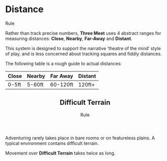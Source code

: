 # Distance

Rule

Rather than track precise numbers, **Three Meet** uses 4 abstract ranges for measuring distances: **Close**, **Nearby**, **Far-Away** and **Distant**.

This system is designed to support the narrative ‘theatre of the mind’ style of play, and is less concerned about tracking squares and fiddly distances.

The following table is a rough guide to actual distances:

| Close | Nearby | Far Away | Distant |
| ----- | ------ | -------- | ------- |
| 0-5ft | 5-60ft | 60-120ft | 120ft+  |

<header>

## Difficult Terrain

<p class="subheading">Rule</p>

</header>

Adventuring rarely takes place in bare rooms or on featureless plains. A typical environment contains difficult terrain.

Movement over **Difficult Terrain** takes twice as long.
